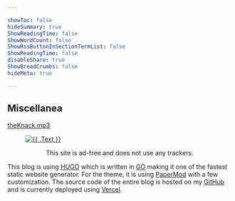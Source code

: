 ```yaml
---

showToc: false
hideSummary: true
ShowReadingTime: false
ShowWordCount: false
ShowRssButtonInSectionTermList: false
ShowReadingTime: false
disableShare: true
ShowBreadCrumbs: false
hideMeta: true

---
```


## Miscellanea
<a href="https://train.usaco.org/usaco/theknack.mp3" target="_blank">theKnack.mp3</a>




<figure>
   
   <a href="https://raw.githubusercontent.com/kazisean/cdn/main/blog/vegabond.png" target="_blank">
   <img src="https://raw.githubusercontent.com/kazisean/cdn/main/blog/vegabond.png" alt="{{ .Text }}"
   {{ with .Title }}title="{{ . }}"{{ end }}/>
   </a>
 <center><p>This site is ad-free and does not use any trackers.
   </p></center>
</figure>


This blog is using [HUGO](https://gohugo.io/) which is written in [GO](https://go.dev/) making it one of the fastest static website generator. For the theme, it is using [PaperMod](https://github.com/adityatelange/hugo-PaperMod) with a few customization. The source code of the entire blog is hosted on my [GitHub](https://github.com/kazisean/blogv2) and is currently deployed using [Vercel](https://vercel.com/). 